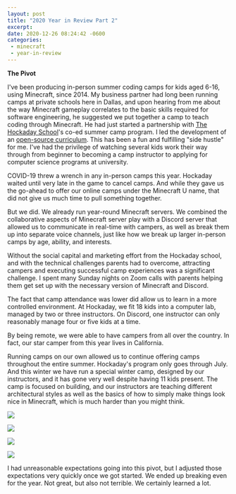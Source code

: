 ```yaml
---
layout: post
title: "2020 Year in Review Part 2"
excerpt: 
date: 2020-12-26 08:24:42 -0600
categories: 
 - minecraft
 - year-in-review
---
```


**The Pivot**

I've been producing in-person summer coding camps for kids aged 6-16, using Minecraft, since 2014. My business partner had long been running camps at private schools here in Dallas, and upon hearing from me about the way Minecraft gameplay correlates to the basic skills required for software engineering, he suggested we put together a camp to teach coding through Minecraft. He had just started a partnership with [The Hockaday School](https://www.hockaday.org/)'s co-ed summer camp program. I led the development of an [open-source curriculum](https://github.com/MinecraftU/mcu-curriculum). This has been a fun and fulfilling "side hustle" for me. I've had the privilege of watching several kids work their way through from beginner to becoming a camp instructor to applying for computer science programs at university.

COVID-19 threw a wrench in any in-person camps this year. Hockaday waited until very late in the game to cancel camps. And while they gave us the go-ahead to offer our online camps under the Minecraft U name, that did not give us much time to pull something together.

But we did. We already run year-round Minecraft servers. We combined the collaborative aspects of Minecraft server play with a Discord server that allowed us to communicate in real-time with campers, as well as break them up into separate voice channels, just like how we break up larger in-person camps by age, ability, and interests.

Without the social capital and marketing effort from the Hockaday school, and with the technical challenges parents had to overcome, attracting campers and executing successful camp experiences was a significant challenge. I spent many Sunday nights on Zoom calls with parents helping them get set up with the necessary version of Minecraft and Discord.

The fact that camp attendance was lower did allow us to learn in a more controlled environment. At Hockaday, we fit 18 kids into a computer lab, managed by two or three instructors. On Discord, one instructor can only reasonably manage four or five kids at a time.

By being remote, we were able to have campers from all over the country. In fact, our star camper from this year lives in California.

Running camps on our own allowed us to continue offering camps throughout the entire summer. Hockaday's program only goes through July. And this winter we have run a special winter camp, designed by our instructors, and it has gone very well despite having 11 kids present. The camp is focused on building, and our instructors are teaching different architectural styles as well as the basics of how to simply make things look nice in Minecraft, which is much harder than you might think.

![]({{site.url}}/assets/2020/12/2020-12-23_22.07.18.png)

![]({{site.url}}/assets/2020/12/2020-12-24_03.12.49.png)

![]({{site.url}}/assets/2020/12/2020-12-24_03.15.46.png)

![]({{site.url}}/assets/2020/12/2020-12-26_08.47.34.png)

I had unreasonable expectations going into this pivot, but I adjusted those expectations very quickly once we got started. We ended up breaking even for the year. Not great, but also not terrible. We certainly learned a lot.
